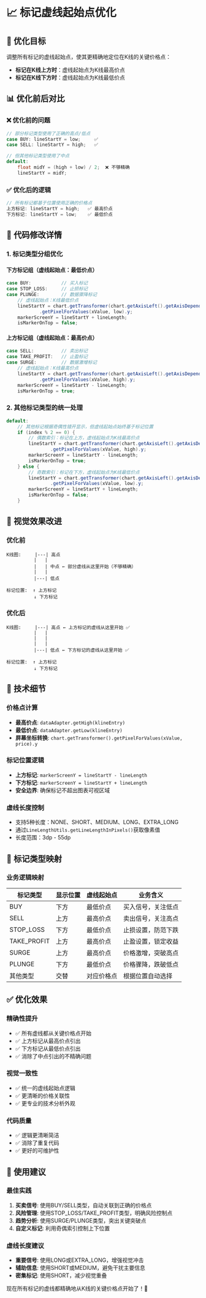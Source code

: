 # 📈 标记虚线起始点优化

## 🎯 优化目标

调整所有标记的虚线起始点，使其更精确地定位在K线的关键价格点：
- **标记在K线上方时**：虚线起始点为K线最高价点
- **标记在K线下方时**：虚线起始点为K线最低价点

## 📊 优化前后对比

### ❌ 优化前的问题
```java
// 部分标记类型使用了正确的高点/低点
case BUY: lineStartY = low;     ✅
case SELL: lineStartY = high;   ✅

// 但其他标记类型使用了中点
default: 
    float midY = (high + low) / 2;  ❌ 不够精确
    lineStartY = midY;
```

### ✅ 优化后的逻辑
```java
// 所有标记都基于位置使用正确的价格点
上方标记: lineStartY = high;   ✅ 最高价点
下方标记: lineStartY = low;    ✅ 最低价点
```

## 🔧 代码修改详情

### 1. 标记类型分组优化

#### 下方标记组（虚线起始点：最低价点）
```java
case BUY:           // 买入标记
case STOP_LOSS:     // 止损标记  
case PLUNGE:        // 数据骤降标记
    // 虚线起始点：K线最低价点
    lineStartY = chart.getTransformer(chart.getAxisLeft().getAxisDependency())
            .getPixelForValues(xValue, low).y;
    markerScreenY = lineStartY + lineLength;
    isMarkerOnTop = false;
```

#### 上方标记组（虚线起始点：最高价点）
```java
case SELL:          // 卖出标记
case TAKE_PROFIT:   // 止盈标记
case SURGE:         // 数据激增标记
    // 虚线起始点：K线最高价点
    lineStartY = chart.getTransformer(chart.getAxisLeft().getAxisDependency())
            .getPixelForValues(xValue, high).y;
    markerScreenY = lineStartY - lineLength;
    isMarkerOnTop = true;
```

### 2. 其他标记类型的统一处理

```java
default:
    // 其他标记根据奇偶性错开显示，但虚线起始点始终基于标记位置
    if (index % 2 == 0) {
        // 偶数索引：标记在上方，虚线起始点为K线最高价点
        lineStartY = chart.getTransformer(chart.getAxisLeft().getAxisDependency())
                .getPixelForValues(xValue, high).y;
        markerScreenY = lineStartY - lineLength;
        isMarkerOnTop = true;
    } else {
        // 奇数索引：标记在下方，虚线起始点为K线最低价点
        lineStartY = chart.getTransformer(chart.getAxisLeft().getAxisDependency())
                .getPixelForValues(xValue, low).y;
        markerScreenY = lineStartY + lineLength;
        isMarkerOnTop = false;
    }
```

## 🎨 视觉效果改进

### 优化前
```
K线图:     |---| 高点
          |   |
          |   | 中点 ← 部分虚线从这里开始（不够精确）
          |   |
          |---| 低点

标记位置:  ↑ 上方标记
          ↓ 下方标记
```

### 优化后
```
K线图:     |---| 高点 ← 上方标记的虚线从这里开始 ✅
          |   |
          |   |
          |   |
          |---| 低点 ← 下方标记的虚线从这里开始 ✅

标记位置:  ↑ 上方标记
          ↓ 下方标记
```

## 📐 技术细节

### 价格点计算
- **最高价点**: `dataAdapter.getHigh(klineEntry)`
- **最低价点**: `dataAdapter.getLow(klineEntry)`
- **屏幕坐标转换**: `chart.getTransformer().getPixelForValues(xValue, price).y`

### 标记位置逻辑
- **上方标记**: `markerScreenY = lineStartY - lineLength`
- **下方标记**: `markerScreenY = lineStartY + lineLength`
- **安全边界**: 确保标记不超出图表可视区域

### 虚线长度控制
- 支持5种长度：NONE、SHORT、MEDIUM、LONG、EXTRA_LONG
- 通过`LineLengthUtils.getLineLengthInPixels()`获取像素值
- 长度范围：3dp - 55dp

## 🎯 标记类型映射

### 业务逻辑映射
| 标记类型 | 显示位置 | 虚线起始点 | 业务含义 |
|---------|---------|-----------|---------|
| BUY | 下方 | 最低价点 | 买入信号，关注低点 |
| SELL | 上方 | 最高价点 | 卖出信号，关注高点 |
| STOP_LOSS | 下方 | 最低价点 | 止损设置，防范下跌 |
| TAKE_PROFIT | 上方 | 最高价点 | 止盈设置，锁定收益 |
| SURGE | 上方 | 最高价点 | 价格激增，突破高点 |
| PLUNGE | 下方 | 最低价点 | 价格骤降，跌破低点 |
| 其他类型 | 交替 | 对应价格点 | 根据位置自动选择 |

## ✅ 优化效果

### 精确性提升
- ✅ 所有虚线都从关键价格点开始
- ✅ 上方标记从最高价点引出
- ✅ 下方标记从最低价点引出
- ✅ 消除了中点引出的不精确问题

### 视觉一致性
- ✅ 统一的虚线起始点逻辑
- ✅ 更清晰的价格关联性
- ✅ 更专业的技术分析外观

### 代码质量
- ✅ 逻辑更清晰简洁
- ✅ 消除了重复代码
- ✅ 更好的可维护性

## 🚀 使用建议

### 最佳实践
1. **买卖信号**: 使用BUY/SELL类型，自动关联到正确的价格点
2. **风险管理**: 使用STOP_LOSS/TAKE_PROFIT类型，明确风险控制点
3. **趋势分析**: 使用SURGE/PLUNGE类型，突出关键突破点
4. **自定义标记**: 利用奇偶索引控制上下位置

### 虚线长度建议
- **重要信号**: 使用LONG或EXTRA_LONG，增强视觉冲击
- **辅助信息**: 使用SHORT或MEDIUM，避免干扰主要信息
- **密集标记**: 使用SHORT，减少视觉重叠

现在所有标记的虚线都精确地从K线的关键价格点开始了！🎉 